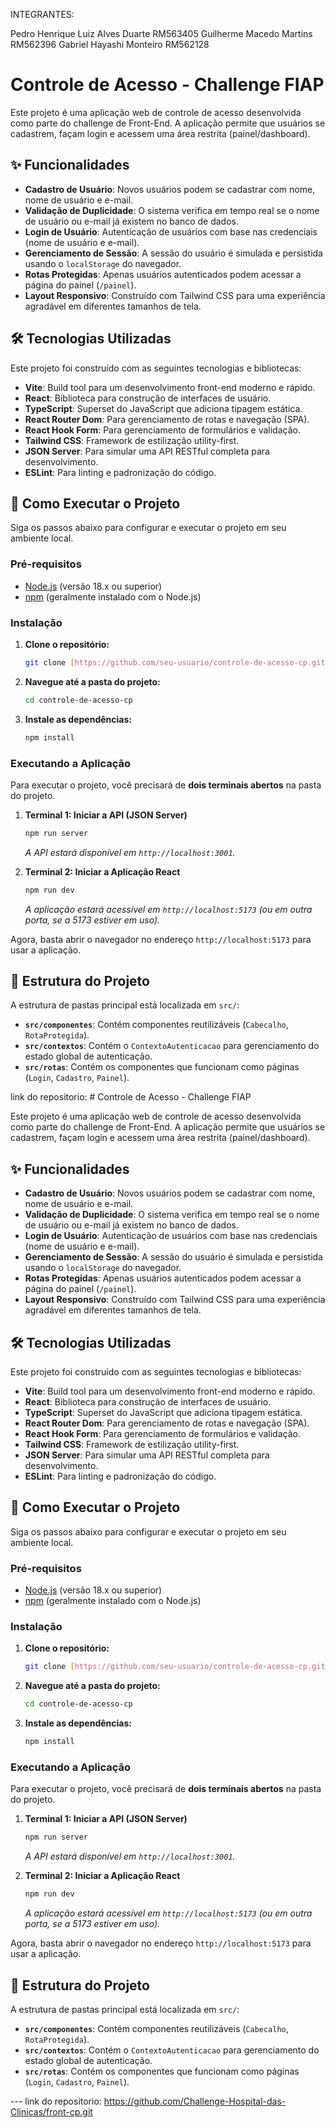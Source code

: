 INTEGRANTES:

Pedro Henrique Luiz Alves Duarte RM563405
Guilherme Macedo Martins RM562396
Gabriel Hayashi Monteiro RM562128


# Controle de Acesso - Challenge FIAP

Este projeto é uma aplicação web de controle de acesso desenvolvida como parte do challenge de Front-End. A aplicação permite que usuários se cadastrem, façam login e acessem uma área restrita (painel/dashboard).

## ✨ Funcionalidades

-   **Cadastro de Usuário**: Novos usuários podem se cadastrar com nome, nome de usuário e e-mail.
-   **Validação de Duplicidade**: O sistema verifica em tempo real se o nome de usuário ou e-mail já existem no banco de dados.
-   **Login de Usuário**: Autenticação de usuários com base nas credenciais (nome de usuário e e-mail).
-   **Gerenciamento de Sessão**: A sessão do usuário é simulada e persistida usando o `localStorage` do navegador.
-   **Rotas Protegidas**: Apenas usuários autenticados podem acessar a página do painel (`/painel`).
-   **Layout Responsivo**: Construído com Tailwind CSS para uma experiência agradável em diferentes tamanhos de tela.

## 🛠️ Tecnologias Utilizadas

Este projeto foi construído com as seguintes tecnologias e bibliotecas:

-   **Vite**: Build tool para um desenvolvimento front-end moderno e rápido.
-   **React**: Biblioteca para construção de interfaces de usuário.
-   **TypeScript**: Superset do JavaScript que adiciona tipagem estática.
-   **React Router Dom**: Para gerenciamento de rotas e navegação (SPA).
-   **React Hook Form**: Para gerenciamento de formulários e validação.
-   **Tailwind CSS**: Framework de estilização utility-first.
-   **JSON Server**: Para simular uma API RESTful completa para desenvolvimento.
-   **ESLint**: Para linting e padronização do código.

## 🚀 Como Executar o Projeto

Siga os passos abaixo para configurar e executar o projeto em seu ambiente local.

### Pré-requisitos

-   [Node.js](https://nodejs.org/en/) (versão 18.x ou superior)
-   [npm](https://www.npmjs.com/) (geralmente instalado com o Node.js)

### Instalação

1.  **Clone o repositório:**
    ```bash
    git clone [https://github.com/seu-usuario/controle-de-acesso-cp.git](https://github.com/seu-usuario/controle-de-acesso-cp.git)
    ```

2.  **Navegue até a pasta do projeto:**
    ```bash
    cd controle-de-acesso-cp
    ```

3.  **Instale as dependências:**
    ```bash
    npm install
    ```

### Executando a Aplicação

Para executar o projeto, você precisará de **dois terminais abertos** na pasta do projeto.

1.  **Terminal 1: Iniciar a API (JSON Server)**
    ```bash
    npm run server
    ```
    *A API estará disponível em `http://localhost:3001`.*

2.  **Terminal 2: Iniciar a Aplicação React**
    ```bash
    npm run dev
    ```
    *A aplicação estará acessível em `http://localhost:5173` (ou em outra porta, se a 5173 estiver em uso).*

Agora, basta abrir o navegador no endereço `http://localhost:5173` para usar a aplicação.

## 📂 Estrutura do Projeto

A estrutura de pastas principal está localizada em `src/`:

-   **`src/componentes`**: Contém componentes reutilizáveis (`Cabecalho`, `RotaProtegida`).
-   **`src/contextos`**: Contém o `ContextoAutenticacao` para gerenciamento do estado global de autenticação.
-   **`src/rotas`**: Contém os componentes que funcionam como páginas (`Login`, `Cadastro`, `Painel`).

link do repositorio: # Controle de Acesso - Challenge FIAP

Este projeto é uma aplicação web de controle de acesso desenvolvida como parte do challenge de Front-End. A aplicação permite que usuários se cadastrem, façam login e acessem uma área restrita (painel/dashboard).

## ✨ Funcionalidades

-   **Cadastro de Usuário**: Novos usuários podem se cadastrar com nome, nome de usuário e e-mail.
-   **Validação de Duplicidade**: O sistema verifica em tempo real se o nome de usuário ou e-mail já existem no banco de dados.
-   **Login de Usuário**: Autenticação de usuários com base nas credenciais (nome de usuário e e-mail).
-   **Gerenciamento de Sessão**: A sessão do usuário é simulada e persistida usando o `localStorage` do navegador.
-   **Rotas Protegidas**: Apenas usuários autenticados podem acessar a página do painel (`/painel`).
-   **Layout Responsivo**: Construído com Tailwind CSS para uma experiência agradável em diferentes tamanhos de tela.

## 🛠️ Tecnologias Utilizadas

Este projeto foi construído com as seguintes tecnologias e bibliotecas:

-   **Vite**: Build tool para um desenvolvimento front-end moderno e rápido.
-   **React**: Biblioteca para construção de interfaces de usuário.
-   **TypeScript**: Superset do JavaScript que adiciona tipagem estática.
-   **React Router Dom**: Para gerenciamento de rotas e navegação (SPA).
-   **React Hook Form**: Para gerenciamento de formulários e validação.
-   **Tailwind CSS**: Framework de estilização utility-first.
-   **JSON Server**: Para simular uma API RESTful completa para desenvolvimento.
-   **ESLint**: Para linting e padronização do código.

## 🚀 Como Executar o Projeto

Siga os passos abaixo para configurar e executar o projeto em seu ambiente local.

### Pré-requisitos

-   [Node.js](https://nodejs.org/en/) (versão 18.x ou superior)
-   [npm](https://www.npmjs.com/) (geralmente instalado com o Node.js)

### Instalação

1.  **Clone o repositório:**
    ```bash
    git clone [https://github.com/seu-usuario/controle-de-acesso-cp.git](https://github.com/seu-usuario/controle-de-acesso-cp.git)
    ```

2.  **Navegue até a pasta do projeto:**
    ```bash
    cd controle-de-acesso-cp
    ```

3.  **Instale as dependências:**
    ```bash
    npm install
    ```

### Executando a Aplicação

Para executar o projeto, você precisará de **dois terminais abertos** na pasta do projeto.

1.  **Terminal 1: Iniciar a API (JSON Server)**
    ```bash
    npm run server
    ```
    *A API estará disponível em `http://localhost:3001`.*

2.  **Terminal 2: Iniciar a Aplicação React**
    ```bash
    npm run dev
    ```
    *A aplicação estará acessível em `http://localhost:5173` (ou em outra porta, se a 5173 estiver em uso).*

Agora, basta abrir o navegador no endereço `http://localhost:5173` para usar a aplicação.

## 📂 Estrutura do Projeto

A estrutura de pastas principal está localizada em `src/`:

-   **`src/componentes`**: Contém componentes reutilizáveis (`Cabecalho`, `RotaProtegida`).
-   **`src/contextos`**: Contém o `ContextoAutenticacao` para gerenciamento do estado global de autenticação.
-   **`src/rotas`**: Contém os componentes que funcionam como páginas (`Login`, `Cadastro`, `Painel`).

--- link do repositorio: https://github.com/Challenge-Hospital-das-Clinicas/front-cp.git
